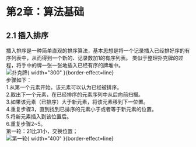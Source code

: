# 第2章：算法基础

## 2.1 插入排序

插入排序是一种简单直观的排序算法，基本思想是将一个记录插入已经排好序的有序列表中，从而得到一个新的、记录数加1的有序列表。
类似于整理扑克牌的过程，将手中的牌一张一张地插入已经有序的牌堆中。  
![扑克牌](https://cos.lineng.club/halo/20240505010545.png){ width="300" }{border-effect=line}  
步骤如下：  
1.从第一个元素开始，该元素可以认为已经被排序。   
2.取出下一个元素，在已经排序的元素序列中从后向前扫描。  
3.如果该元素（已排序）大于新元素，将该元素移到下一位置。  
4.重复步骤3，直到找到已排序的元素小于或者等于新元素的位置。  
5.将新元素插入到该位置后。  
6.重复步骤2~5。  
第一轮：21比31小，交换位置；  
![第一轮](https://cos.lineng.club/halo/202405050141362.png){ width="400" }{border-effect=line}
